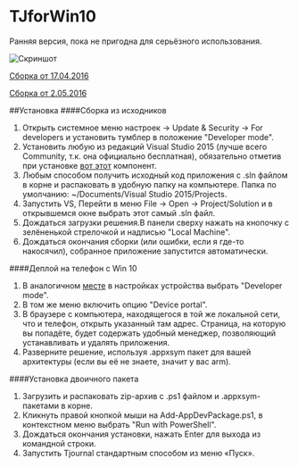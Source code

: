 # TJforWin10

Ранняя версия, пока не пригодна для серьёзного использования. 

![Скриншот](http://i.imgur.com/rpiudu3.png)

[Сборка от 17.04.2016](https://drive.google.com/open?id=0B-PT5EZmSJ-YdXE5YmhlQlNoWXc) 

[Сборка от 2.05.2016](https://drive.google.com/open?id=0B-PT5EZmSJ-YM3NGVnQtNUh4TXM)

##Установка
####Сборка из исходников

1. Открыть системное меню настроек → Update & Security → For developers и установить тумблер в положение "Developer mode".
2. Установить любую из редакций Visual Studio 2015 (лучше всего Community, т.к. она официально бесплатная), обязательно отметив при установке [вот этот](http://imgur.com/U5Uv0Y4) компонент.
3. Любым способом получить исходный код приложения с .sln файлом в корне и распаковать в удобную папку на компьютере. Папка по умолчанию: ~/Documents/Visual Studio 2015/Projects.
4. Запустить VS, Перейти в меню File → Open → Project/Solution и в открывшемся окне выбрать этот самый .sln файл.
5. Дождаться загрузки решения.В панели сверху нажать на кнопочку с зелёненькой стрелочкой и надписью "Local Machine".
6. Дождаться окончания сборки (или ошибки, если я где-то накосячил), собранное приложение запустится автоматически.

####Деплой на телефон с Win 10
1. В аналогичном [месте](http://imgur.com/QVBcXA6) в настройках устройства выбрать "Developer mode".
2. В том же меню включить опцию "Device portal".
3. В браузере с компьютера, находящегося в той же локальной сети, что и телефон, открыть указанный там адрес. Страница, на которую вы попадёте, будет содержать удобный менеджер, позволяющий устанавливать и удалять приложения.
4. Разверните решение, используя .appxsym пакет для вашей архитектуры (если вы её не знаете, значит у вас arm).


####Установка двоичного пакета
1. Загрузить и распаковать zip-архив с .ps1 файлом и .appxsym-пакетами в корне.
2. Кликнуть правой кнопкой мыши на Add-AppDevPackage.ps1, в контекстном меню выбрать "Run with PowerShell".
3. Дождаться окончания установки, нажать Enter для выхода из командной строки.
4. Запустить Tjournal стандартным способом из меню «Пуск».
